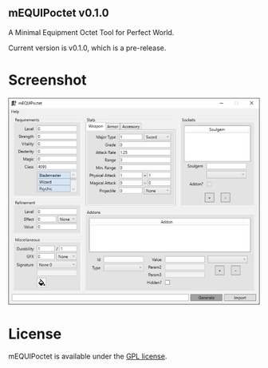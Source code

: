 ## mEQUIPoctet v0.1.0

A Minimal Equipment Octet Tool for Perfect World.

Current version is v0.1.0, which is a pre-release.

# Screenshot

![Image of Main Window](main.png)

# License

mEQUIPoctet is available under the [GPL license](LICENSE).
